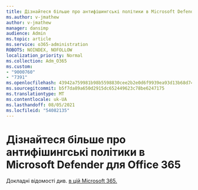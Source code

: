 ```yaml
---
title: Дізнайтеся більше про антифішингські політики в Microsoft Defender для Office 365
ms.author: v-jmathew
author: v-jmathew
manager: dansimp
audience: Admin
ms.topic: article
ms.service: o365-administration
ROBOTS: NOINDEX, NOFOLLOW
localization_priority: Normal
ms.collection: Adm_O365
ms.custom:
- "9000760"
- "7391"
ms.openlocfilehash: 43942a759981b98b5598830cee2b2e0d6f9939ea93d13b68d74a7a1d7db201d4
ms.sourcegitcommit: b5f7da89a650d2915dc652449623c78be6247175
ms.translationtype: MT
ms.contentlocale: uk-UA
ms.lasthandoff: 08/05/2021
ms.locfileid: "54082135"
---
```

# <a name="learn-more-about-anti-phishing-policies-in-microsoft-defender-for-office-365"></a>Дізнайтеся більше про антифішингські політики в Microsoft Defender для Office 365

Докладні відомості див. [в цій Microsoft 365.](https://go.microsoft.com/fwlink/?linkid=2092235)
